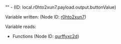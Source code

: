 "" - (ID: local.r0hto2xun7.payload.output.buttonValue)

Variable written:
 (Node ID: [r0hto2xun7](../nodes/r0hto2xun7.md))

Variable reads:
* Functions (Node ID: [qurffyxc2d](../nodes/qurffyxc2d.md))
